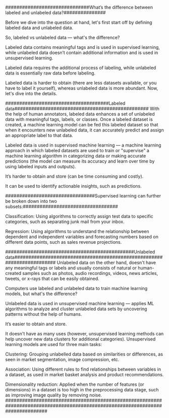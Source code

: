 ##############################What’s the difference between labeled and unlabeled data?###############

Before we dive into the question at hand, let's first start off by defining labeled data and unlabeled data.

So, labeled vs unlabeled data — what's the difference?

Labeled data contains meaningful tags and is used in supervised learning, while unlabeled data doesn’t contain additional information and 
is used in unsupervised learning.

Labeled data requires the additional process of labeling, while unlabeled data is essentially raw data before labeling.

Labeled data is harder to obtain (there are less datasets available, or you have to label it yourself), whereas unlabeled data is more abundant.
Now, let's dive into the details.

#####################################Labeled data################################################
With the help of human annotators, labeled data enhances a set of unlabeled data with meaningful tags, labels, or classes. 
Once a labeled dataset is created, a machine learning model can be fed this labeled dataset so that when it encounters new unlabeled data,
it can accurately predict and assign an appropriate label to that data.

Labeled data is used in supervised machine learning — a machine learning approach in which labeled datasets are used to train or "supervise" 
a machine learning algorithm in categorizing data or making accurate predictions (the model can measure its accuracy and learn over time by
using labeled inputs and outputs).

It’s harder to obtain and store (can be time consuming and costly).

It can be used to identify actionable insights, such as predictions.

################################Supervised learning can further be broken down into two subsets:##################################

Classification: Using algorithms to correctly assign test data to specific categories, such as separating junk mail from your inbox.

Regression: Using algorithms to understand the relationship between dependent and independent variables and forecasting numbers based
on different data points, such as sales revenue projections.

##############################################Unlabeled data#######################################################################
Unlabeled data on the other hand, doesn't have any meaningful tags or labels and usually consists of natural or human-created samples 
such as photos, audio recordings, videos, news articles, tweets, or x-rays that can be easily obtained.

Computers use labeled and unlabeled data to train machine learning models, but what's the difference?

Unlabeled data is used in unsupervised machine learning — applies ML algorithms to analyze and cluster unlabeled data sets by
uncovering patterns without the help of humans.

It’s easier to obtain and store.

It doesn't have as many uses (however, unsupervised learning methods can help uncover new data clusters for additional categories).
Unsupervised learning models are used for three main tasks:

Clustering: Grouping unlabelled data based on similarities or differences, as seen in market segmentation, image compression, etc.

Association: Using different rules to find relationships between variables in a dataset, as used in market basket analysis 
and product recommendations.

Dimensionality reduction: Applied when the number of features (or dimensions) in a dataset is too high in the preprocessing
data stage, such as improving image quality by removing noise.
###############################################################################################################################

